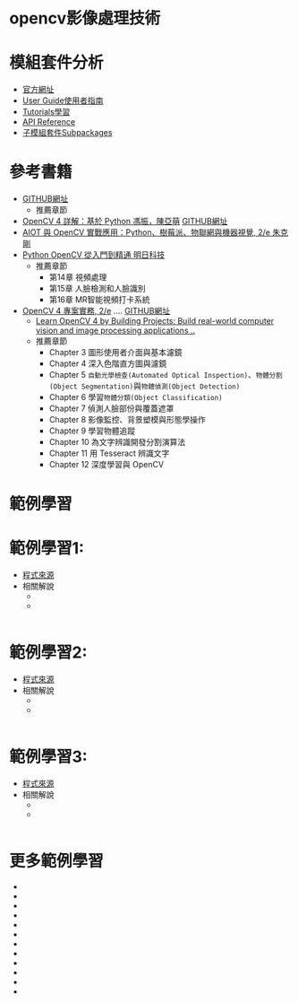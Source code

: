 # opencv影像處理技術
# 模組套件分析
- [官方網址](https://opencv.org/)
- [User Guide使用者指南]()
- [Tutorials學習]()
- [API Reference]()
- [子模組套件Subpackages](https://docs.opencv.org/4.x/modules.html)
# 參考書籍
- []() [GITHUB網址]()
  - 推薦章節
- [OpenCV 4 詳解：基於 Python 馮振，陳亞萌](https://www.tenlong.com.tw/products/9787115566034?list_name=srh) [GITHUB網址](https://github.com/fengzhenHIT/learnOpenCV4_Python)
- [AIOT 與 OpenCV 實戰應用：Python、樹莓派、物聯網與機器視覺, 2/e 朱克剛](https://www.tenlong.com.tw/products/9789865027162?list_name=srh)
- [Python OpenCV 從入門到精通 明日科技](https://www.tenlong.com.tw/products/9787302583615?list_name=srh) 
  - 推薦章節
    - 第14章 視頻處理 
    - 第15章 人臉檢測和人臉識別
    - 第16章 MR智能視頻打卡系統
- [OpenCV 4 專案實務, 2/e](https://www.tenlong.com.tw/products/9789865022907?list_name=srh) ....    [GITHUB網址](https://github.com/PacktPublishing/Learn-OpenCV-4-By-Building-Projects-Second-Edition)
  - [Learn OpenCV 4 by Building Projects: Build real-world computer vision and image processing applications ..](https://www.packtpub.com/product/learn-opencv-4-by-building-projects-second-edition/9781789341225)
  - 推薦章節
    - Chapter 3 圖形使用者介面與基本濾鏡
    - Chapter 4 深入色階直方圖與濾鏡
    - Chapter 5 `自動光學檢查(Automated Optical Inspection)`、`物體分割(Object Segmentation)`與`物體偵測(Object Detection)`
    - Chapter 6 學習`物體分類(Object Classification)`
    - Chapter 7 偵測人臉部份與覆蓋遮罩
    - Chapter 8 影像監控、背景塑模與形態學操作
    - Chapter 9 學習物體追蹤
    - Chapter 10 為文字辨識開發分割演算法
    - Chapter 11 用 Tesseract 辨識文字
    - Chapter 12 深度學習與 OpenCV

# 範例學習
# 範例學習1:
- [程式來源]()
- 相關解說
  - []()
  - []()
```python

```
# 範例學習2:
- [程式來源]()
- 相關解說
  - []()
  - []()
```python

```
# 範例學習3:
- [程式來源]()
- 相關解說
  - []()
  - []()
```python

```
# 更多範例學習
- []()
- []()
- []()
- []()
- []()
- []()
- []()
- []()
- []()
- []()
- []()
- []()
